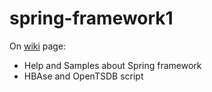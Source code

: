 # spring-framework1
On [wiki](https://github.com/SosnovschenkoR/spring-framework1/wiki) page:
* Help and Samples about Spring framework
* HBAse and OpenTSDB script
